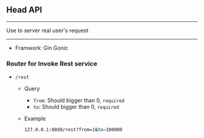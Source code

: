 ## Head API

---

Use to server real user's request

---

- Framwork: Gin Gonic

### Router for Invoke Rest service

- `/rest`

  - Query

    - `from`: Should bigger than 0, `required`
    - `to`: Should bigger than 0, `required`

  - Example

    ```bash
    127.0.0.1:8080/rest?from=1&to=100000
    ```
